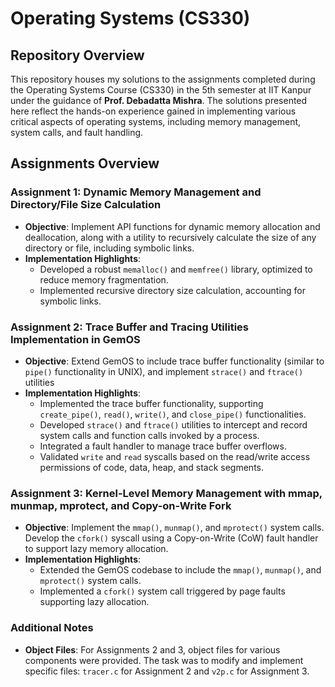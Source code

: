 # Operating Systems (CS330) 

## Repository Overview
This repository houses my solutions to the assignments completed during the Operating Systems Course (CS330) in the 5th semester at IIT Kanpur under the guidance of **Prof. Debadatta Mishra**. The solutions presented here reflect the hands-on experience gained in implementing various critical aspects of operating systems, including memory management, system calls, and fault handling.


## Assignments Overview

### Assignment 1: Dynamic Memory Management and Directory/File Size Calculation

- **Objective**: Implement API functions for dynamic memory allocation and deallocation, along with a utility to recursively calculate the size of any directory or file, including symbolic links.
- **Implementation Highlights**:
  - Developed a robust `memalloc()` and `memfree()` library, optimized to reduce memory fragmentation.
  - Implemented recursive directory size calculation, accounting for symbolic links.

### Assignment 2: Trace Buffer and Tracing Utilities Implementation in GemOS

- **Objective**: Extend GemOS to include trace buffer functionality (similar to `pipe()` functionality in UNIX), and implement `strace()` and `ftrace()` utilities
- **Implementation Highlights**:
  - Implemented the trace buffer functionality, supporting `create_pipe()`, `read()`, `write()`, and `close_pipe()` functionalities.
  - Developed `strace()` and `ftrace()` utilities to intercept and record system calls and function calls invoked by a process.
  - Integrated a fault handler to manage trace buffer overflows.
  - Validated `write` and `read` syscalls based on the read/write access permissions of code, data, heap, and stack segments.

### Assignment 3: Kernel-Level Memory Management with mmap, munmap, mprotect, and Copy-on-Write Fork

- **Objective**: Implement the `mmap()`, `munmap()`, and `mprotect()` system calls. Develop the `cfork()` syscall using a Copy-on-Write (CoW) fault handler to support lazy memory allocation.
- **Implementation Highlights**:
  - Extended the GemOS codebase to include the `mmap()`, `munmap()`, and `mprotect()` system calls.
  - Implemented a `cfork()` system call triggered by page faults supporting lazy allocation.

### Additional Notes

- **Object Files**: For Assignments 2 and 3, object files for various components were provided. The task was to modify and implement specific files: `tracer.c` for Assignment 2 and `v2p.c` for Assignment 3.
